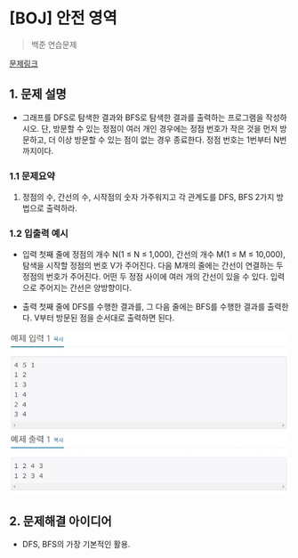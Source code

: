 # [BOJ] 안전 영역

> 백준 연습문제

[문제링크](https://www.acmicpc.net/problem/1260)

## 1. 문제 설명
- 그래프를 DFS로 탐색한 결과와 BFS로 탐색한 결과를 출력하는 프로그램을 작성하시오. 단, 방문할 수 있는 정점이 여러 개인 경우에는 정점 번호가 작은 것을 먼저 방문하고, 더 이상 방문할 수 있는 점이 없는 경우 종료한다. 정점 번호는 1번부터 N번까지이다.



### 1.1 문제요약

1. 정점의 수, 간선의 수, 시작점의 숫자 가주워지고 각 관계도를 DFS, BFS 2가지 방법으로 출력하라.


### 1.2 입출력 예시

- 입력
  첫째 줄에 정점의 개수 N(1 ≤ N ≤ 1,000), 간선의 개수 M(1 ≤ M ≤ 10,000), 탐색을 시작할 정점의 번호 V가 주어진다. 다음 M개의 줄에는 간선이 연결하는 두 정점의 번호가 주어진다. 어떤 두 정점 사이에 여러 개의 간선이 있을 수 있다. 입력으로 주어지는 간선은 양방향이다.


  
- 출력
  첫째 줄에 DFS를 수행한 결과를, 그 다음 줄에는 BFS를 수행한 결과를 출력한다. V부터 방문된 점을 순서대로 출력하면 된다.

<img src='입출력 예시.JPG'>

## 2. 문제해결 아이디어
- DFS, BFS의 가장 기본적인 활용.